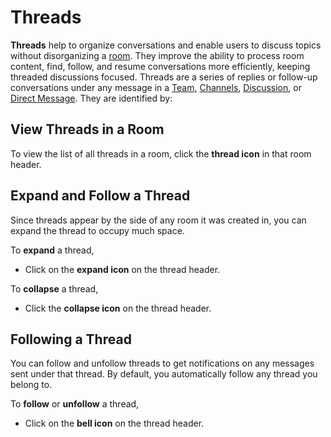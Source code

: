 # Threads

**Threads** help to organize conversations and enable users to discuss topics without disorganizing a [room](../). They improve the ability to process room content, find, follow, and resume conversations more efficiently, keeping threaded discussions focused. Threads are a series of replies or follow-up conversations under any message in a [Team](../teams/), [Channels](../channels/), [Discussion](../../../workspace-administration/settings/discussion.md), or [Direct Message](../../../workspace-administration/settings/discussion.md). They are identified by: <img src="../../../../.gitbook/assets/thread-icon (1).png" alt="" data-size="line">

## View Threads in a Room

To view the list of all threads in a room, click the **thread icon** in that room header.

## Expand and Follow a Thread

Since threads appear by the side of any room it was created in, you can expand the thread to occupy much space.

To **expand** a thread,

* Click on the <img src="../../../../.gitbook/assets/thread-expand-icon.png" alt="" data-size="line">**expand icon** on the thread header.

To **collapse** a thread,

* Click the <img src="../../../../.gitbook/assets/thread-collapse-icon.png" alt="" data-size="line">**collapse icon** on the thread header.

## Following a Thread

You can follow and unfollow threads to get notifications on any messages sent under that thread. By default, you automatically follow any thread you belong to.

To **follow** or **unfollow** a thread,

* Click on the <img src="../../../../.gitbook/assets/bell-icon.png" alt="" data-size="line">**bell icon** on the thread header.

